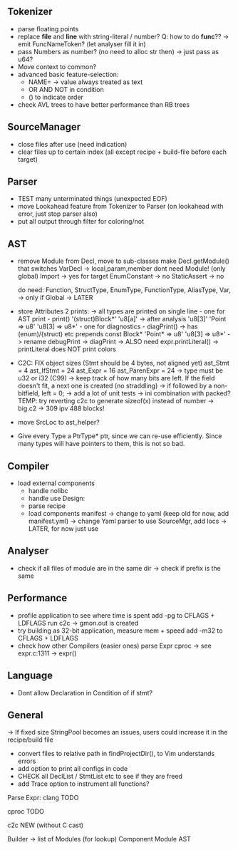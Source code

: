 
## Tokenizer
- parse floating points
- replace __file__ and __line__ with string-literal / number?
    Q: how to do __func__??
        -> emit FuncNameToken? (let analyser fill it in)
- pass Numbers as number? (no need to alloc str then) -> just pass as u64?
- Move context to common?
- advanced basic feature-selection:
    - NAME=<value> -> value always treated as text
    - OR AND NOT in condition
    - () to indicate order
- check AVL trees to have better performance than RB trees

## SourceManager
- close files after use (need indication)
- clear files up to certain index (all except recipe + build-file before each target)

## Parser
- TEST many unterminated things (unexpected EOF)
- move Lookahead feature from Tokenizer to Parser (on lookahead with error, just stop parser also)
- put all output through filter for coloring/not

## AST
- remove Module from Decl, move to sub-classes
    make Decl.getModule() that switches
    VarDecl -> local,param,member dont need Module! (only global)
    Import -> yes for target
    EnumConstant -> no
    StaticAssert -> no

    do need:
    Function,
    StructType,
    EnumType,
    FunctionType,
    AliasType,
    Var,        -> only if Global
    -> LATER

- store Attributes
    2 prints:
        -> all types are printed on single line
        - one for AST print - print()
            '(struct)Block*'
            'u8[a]' -> after analysis 'u8[3]'
            'Point => u8'
            'u8[3] => u8*'
        - one for diagnostics - diagPrint()
            -> has (enum)/(struct) etc prepends
            const Block*
            'Point* => u8'
            'u8[3] => u8*'
        -> rename debugPrint -> diagPrint
    -> ALSO need expr.printLiteral()
        -> printLiteral does NOT print colors
- C2C: FIX object sizes (Stmt should be 4 bytes, not aligned yet)
    ast_Stmt = 4
    ast_IfStmt = 24
    ast_Expr = 16
    ast_ParenExpr = 24
    -> type must be u32 or i32 (C99)
    -> keep track of how many bits are left. If the field doesn't fit, a next one is created (no straddling)
    -> if followed by a non-bitfield, left = 0;
    -> add a lot of unit tests
    -> ini combination with packed?
    TEMP: try reverting c2c to generate sizeof(x) instead of number
        -> big.c2 -> 309 ipv 488 blocks!
- move SrcLoc to ast_helper?
- Give every Type a PtrType* ptr, since we can re-use efficiently. Since many types will have
    pointers to them, this is not so bad.


## Compiler
- load external components
    - handle nolibc
    - handle use
    Design:
    - parse recipe
    - load components manifest
        -> change to yaml (keep old for now, add manifest.yml)
        -> change Yaml parser to use SourceMgr, add locs
            -> LATER, for now just use



## Analyser
- check if all files of module are in the same dir
    -> check if prefix is the same

## Performance
- profile application to see where time is spent
    add -pg to CFLAGS + LDFLAGS
    run c2c
    -> gmon.out is created
- try building as 32-bit application, measure mem + speed
    add -m32 to CFLAGS + LDFLAGS
- check how other Compilers (easier ones) parse Expr
    cproc -> see expr.c:1311 -> expr()

## Language
- Dont allow Declaration in Condition of if stmt?

## General
-> If fixed size StringPool becomes an issues, users could increase it in the recipe/build file
- convert files to relative path in findProjectDir(), to Vim understands errors
- add option to print all configs in code
- CHECK all DeclList / StmtList etc to see if they are freed
- add Trace option to instrument all functions?

Parse Expr:
clang
    TODO

cproc
    TODO

c2c
    NEW (without C cast)

Builder
    -> list of Modules (for lookup)
  Component
    Module
      AST
